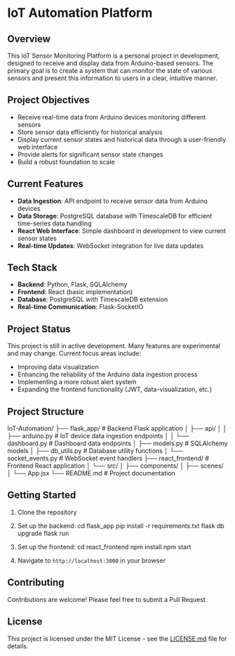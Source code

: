 # IoT Automation Platform

## Overview

This IoT Sensor Monitoring Platform is a personal project in development, designed to receive and display data from Arduino-based sensors. The primary goal is to create a system that can monitor the state of various sensors and present this information to users in a clear, intuitive manner.

## Project Objectives

- Receive real-time data from Arduino devices monitoring different sensors
- Store sensor data efficiently for historical analysis
- Display current sensor states and historical data through a user-friendly web interface
- Provide alerts for significant sensor state changes
- Build a robust foundation to scale

## Current Features

- **Data Ingestion**: API endpoint to receive sensor data from Arduino devices
- **Data Storage**: PostgreSQL database with TimescaleDB for efficient time-series data handling
- **React Web Interface**: Simple dashboard in development to view current sensor states
- **Real-time Updates**: WebSocket integration for live data updates

## Tech Stack

- **Backend**: Python, Flask, SQLAlchemy
- **Frontend**: React (basic implementation)
- **Database**: PostgreSQL with TimescaleDB extension
- **Real-time Communication**: Flask-SocketIO

## Project Status

This project is still in active development. Many features are experimental and may change. Current focus areas include:

- Improving data visualization
- Enhancing the reliability of the Arduino data ingestion process
- Implementing a more robust alert system
- Expanding the frontend functionality (JWT, data-visualization, etc.)

## Project Structure
IoT-Automation/
├── flask_app/                  # Backend Flask application
│   ├── api/
│   │   ├── arduino.py          # IoT device data ingestion endpoints
│   │   └── dashboard.py        # Dashboard data endpoints
│   ├── models.py               # SQLAlchemy models
│   ├── db_utils.py             # Database utility functions
│   └── socket_events.py        # WebSocket event handlers
├── react_frontend/             # Frontend React application
│   └── src/
│       ├── components/
│       ├── scenes/
│       └── App.jsx
└── README.md                   # Project documentation


## Getting Started

1. Clone the repository
2. Set up the backend:
  cd flask_app
  pip install -r requirements.txt
  flask db upgrade
  flask run

3. Set up the frontend:
  cd react_frontend
  npm install
  npm start

4. Navigate to `http://localhost:3000` in your browser


## Contributing

Contributions are welcome! Please feel free to submit a Pull Request.

## License

This project is licensed under the MIT License - see the [LICENSE.md](LICENSE.md) file for details.

